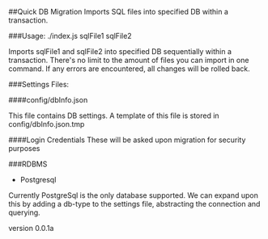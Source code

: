 ##Quick DB Migration
Imports SQL files into specified DB within a transaction.


###Usage:
./index.js sqlFile1 sqlFile2

Imports sqlFile1 and sqlFile2 into specified DB sequentially within a transaction.
There's no limit to the amount of files you can import in one command.
If any errors are encountered, all changes will be rolled back.

###Settings Files:

####config/dbInfo.json

This file contains DB settings.
A template of this file is stored in config/dbInfo.json.tmp

####Login Credentials
These will be asked upon migration for security purposes

###RDBMS
* Postgresql

Currently PostgreSql is the only database supported.
We can expand upon this by adding a db-type to the settings file, abstracting the connection and querying.

version 0.0.1a
